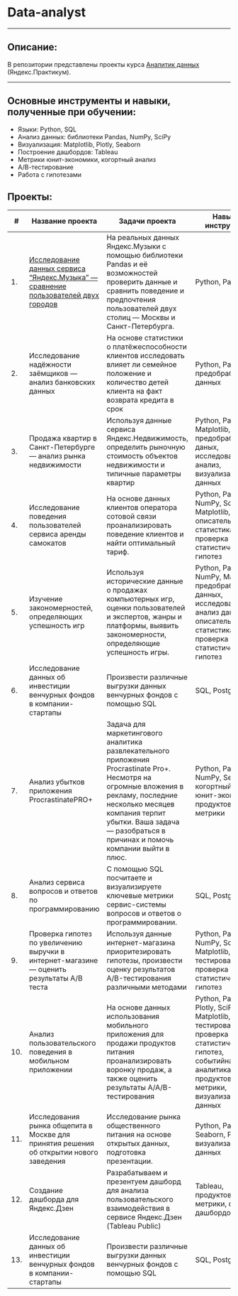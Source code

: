 # Data-analyst
____
## Описание:
В репозитории представлены проекты курса [Аналитик данных](https://praktikum.yandex.ru/data-analyst/) (Яндекс.Практикум).
____
## Основные инструменты и навыки, полученные при обучении:
- Языки: Python, SQL
- Анализ данных: библиотеки Pandas, NumPy, SciPy
- Визуализация: Matplotlib, Plotly, Seaborn
- Построение дашбордов: Tableau
- Метрики юнит-экономики, когортный анализ
- А/В-тестирование
- Работа с гипотезами

## Проекты:
| # | Название проекта |Задачи проекта|Навыки и инструменты|
|------|-----|-------|-------|
| 1. |[Исследование данных сервиса “Яндекс.Музыка” — сравнение пользователей двух городов](https://github.com/mangustiy/Data-analyst/tree/main/music_of_major_cities)|На реальных данных Яндекс.Музыки c помощью библиотеки Pandas и её возможностей проверить данные и сравнить поведение и предпочтения пользователей двух столиц — Москвы и Санкт-Петербурга.|Python, Pandas|
| 2. |Исследование надёжности заёмщиков — анализ банковских данных|На основе статистики о платёжеспособности клиентов исследовать влияет ли семейное положение и количество детей клиента на факт возврата кредита в срок|Python, Pandas, предобработка данных|
| 3. |Продажа квартир в Санкт-Петербурге — анализ рынка недвижимости|Используя данные сервиса Яндекс.Недвижимость, определить рыночную стоимость объектов недвижимости и типичные параметры квартир|Python, Pandas, Matplotlib, предобработка даных, исследовательский анализ, визуализация данных|
| 4. |Исследование поведения пользователей сервиса аренды самокатов|На основе данных клиентов оператора сотовой связи проанализировать поведение клиентов и найти оптимальный тариф.|Python, Pandas, NumPy, SciPy, Matplotlib, описательная статистика, проверка статистических гипотез|
| 5. |Изучение закономерностей, определяющих успешность игр|Используя исторические данные о продажах компьютерных игр, оценки пользователей и экспертов, жанры и платформы, выявить закономерности, определяющие успешность игры.|Python, Pandas, NumPy, Matplotlib, предобработка данных, исследовательский анализ данных, описательная статистика, проверка статистических гипотез|
| 6. |Исследование данных об инвестиции венчурных фондов в компании-стартапы|Произвести различные выгрузки данных венчурных фондов с помощью SQL|SQL, PostgreSQL|
| 7. |Анализ убытков приложения ProcrastinatePRO+|Задача для маркетингового аналитика развлекательного приложения Procrastinate Pro+. Несмотря на огромные вложения в рекламу, последние несколько месяцев компания терпит убытки. Ваша задача — разобраться в причинах и помочь компании выйти в плюс.|Python, Pandas, NumPy, Seaborn, когортный анализ, юнит-экономика, продуктовые метрики|
| 8. |Анализ сервиса вопросов и ответов по программированию|С помощью SQL посчитаете и визуализируете ключевые метрики сервис-системы вопросов и ответов о программировании.|SQL, PostgreSQL|
| 9. |Проверка гипотез по увеличению выручки в интернет-магазине — оценить результаты A/B теста|Используя данные интернет-магазина приоритезировать гипотезы, произвести оценку результатов A/B-тестирования различными методами|Python, Pandas, NumPy, SciPy, Matplotlib, A/B-тестирование, проверка статистических гипотез|
| 10. |Анализ пользовательского поведения в мобильном приложении|На основе данных использования мобильного приложения для продажи продуктов питания проанализировать воронку продаж, а также оценить результаты A/A/B-тестирования|Python, Pandas, Plotly, SciPy, Matplotlib, A/B-тестирование, проверка статистических гипотез, событийная аналитика, продуктовые метрики, визуализация данных|
| 11. |Исследования рынка общепита в Москве для принятия решения об открытии нового заведения|Исследование рынка общественного питания на основе открытых данных, подготовка презентации.|Python, Pandas, Seaborn, Plotly, визуализация данных|
| 12. |Создание дашборда для Яндекс.Дзен|Разрабатываем и презентуем дашборд для анализа пользовательского взаимодействия в сервисе Яндекс.Дзен (Tableau Public)|Tableau, продуктовые метрики, создание дашбордов|
| 13. |Исследование данных об инвестиции венчурных фондов в компании-стартапы|Произвести различные выгрузки данных венчурных фондов с помощью SQL|SQL, PostgreSQL|
